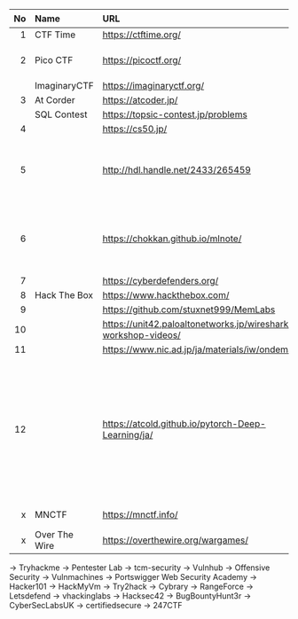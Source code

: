 |No|Name|URL|コメント
|--:|:--|:--|:--|
|  1| CTF Time | https://ctftime.org/
|  2| Pico CTF | https://picoctf.org/ | Carnegie Mellon University
|   | ImaginaryCTF | https://imaginaryctf.org/ |
|  3| At Corder | https://atcoder.jp/ |
|   | SQL Contest | https://topsic-contest.jp/problems |
|  4| | https://cs50.jp/
|  5| | http://hdl.handle.net/2433/265459 | 京都大学プログラミング演習 Python 2021
|  6| | https://chokkan.github.io/mlnote/ | 東京工業大学情報理工学院 機械学習帳
|  7| | https://cyberdefenders.org/ |
|  8| Hack The Box | https://www.hackthebox.com/
|  9| | https://github.com/stuxnet999/MemLabs
| 10| | https://unit42.paloaltonetworks.jp/wireshark-workshop-videos/
| 11| | https://www.nic.ad.jp/ja/materials/iw/ondemand/
| 12| | https://atcold.github.io/pytorch-Deep-Learning/ja/ | 深層学習 DS-GA 1008 · 2020年度春学期 · ニューヨーク大学データ・サイエンス・センター |
|  x| MNCTF | https://mnctf.info/ | Macnica CTF |
|  x| Over The Wire | https://overthewire.org/wargames/ | 

→ Tryhackme
→ Pentester Lab
→ tcm-security
→ Vulnhub
→ Offensive Security 
→ Vulnmachines
→ Portswigger Web Security Academy
→ Hacker101
→ HackMyVm
→ Try2hack
→ Cybrary
→ RangeForce
→ Letsdefend
→ vhackinglabs 
→ Hacksec42 
→ BugBountyHunt3r 
→ CyberSecLabsUK 
→ certifiedsecure 
→ 247CTF

